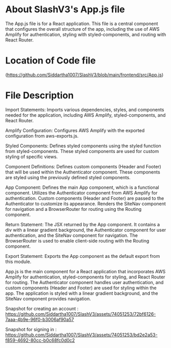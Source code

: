 # About SlashV3's App.js file 
The App.js file is for a React application. This file is a central component that configures the overall structure of the app, including the use of AWS Amplify for authentication, styling with styled-components, and routing with React Router. 

# Location of Code file
(https://github.com/Siddartha1007/SlashV3/blob/main/frontend/src/App.js)

# File Description
Import Statements:
Imports various dependencies, styles, and components needed for the application, including AWS Amplify, styled-components, and React Router.

Amplify Configuration:
Configures AWS Amplify with the exported configuration from aws-exports.js.

Styled Components:
Defines styled components using the styled function from styled-components. These styled components are used for custom styling of specific views.

Component Definitions:
Defines custom components (Header and Footer) that will be used within the Authenticator component. These components are styled using the previously defined styled components.

App Component:
Defines the main App component, which is a functional component.
Utilizes the Authenticator component from AWS Amplify for authentication. Custom components (Header and Footer) are passed to the Authenticator to customize its appearance.
Renders the SiteNav component for navigation and a BrowserRouter for routing using the Routing component.

Return Statement:
The JSX returned by the App component. It contains a div with a linear gradient background, the Authenticator component for user authentication, and the SiteNav component for navigation. The BrowserRouter is used to enable client-side routing with the Routing component.

Export Statement:
Exports the App component as the default export from this module.

App.js is the main component for a React application that incorporates AWS Amplify for authentication, styled-components for styling, and React Router for routing. The Authenticator component handles user authentication, and custom components (Header and Footer) are used for styling within the app. The application is styled with a linear gradient background, and the SiteNav component provides navigation.

Snapshot for creating an account : 
https://github.com/Siddartha1007/SlashV3/assets/74051253/72bf6126-7aaa-4b9e-96f0-b3006af90a57

Snapshot for signing in :
https://github.com/Siddartha1007/SlashV3/assets/74051253/bd2e2a53-f859-4692-80cc-b0c68fc0d0c2



